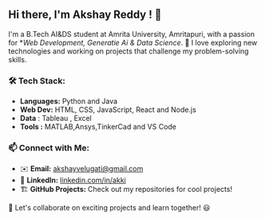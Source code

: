 ## Hi there, I'm Akshay Reddy ! 👋

I'm a B.Tech AI&DS student at Amrita University, Amritapuri, with a passion for **Web Development, Generatie Ai & Data Science*. 🚀 I love exploring new technologies and working on projects that challenge my problem-solving skills. 

### 🛠️ Tech Stack:
- **Languages:** Python and Java
- **Web Dev:** HTML, CSS, JavaScript, React and Node.js
- **Data** : Tableau , Excel 
- **Tools :** MATLAB,Ansys,TinkerCad and VS Code 

### 📫 Connect with Me:
- ✉️ **Email:** akshayvelugati@gmail.com
- 💼 **LinkedIn:** [linkedin.com/in/akki]( www.linkedin.com/in/akshay-reddy-26a724287) 
- 🏗️ **GitHub Projects:** Check out my repositories for cool projects!

🚀 Let's collaborate on exciting projects and learn together! 😃
